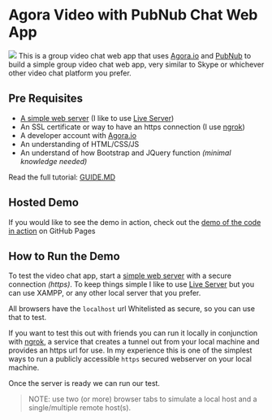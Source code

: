 # Agora Video with PubNub Chat Web App
![](https://miro.medium.com/max/1400/1*XEu9XT-U1RKmuTtz8k3qMQ.png)
This is a group video chat web app that uses [Agora.io](https://www.agora.io) and [PubNub](https://www.pubnub.com) to build a simple group video chat web app, very similar to Skype or whichever other video chat platform you prefer. 

## Pre Requisites
- [A simple web server](https://developer.mozilla.org/en-US/docs/Learn/Common_questions/set_up_a_local_testing_server) (I like to use [Live Server](https://marketplace.visualstudio.com/items?itemName=ritwickdey.LiveServer))
- An SSL certificate or way to have an https connection (I use [ngrok](https://ngrok.com))
- A developer account with [Agora.io](https://www.agora.io)
- An understanding of HTML/CSS/JS 
- An understand of how Bootstrap and JQuery function _(minimal knowledge needed)_

Read the full tutorial: [GUIDE.MD](/GUIDE.MD)

## Hosted Demo ##
If you would like to see the demo in action, check out the [demo of the code in action](https://digitallysavvy.github.io/group-video-chat/) on GitHub Pages 

## How to Run the Demo ##
To test the video chat app, start a [simple web server](https://developer.mozilla.org/en-US/docs/Learn/Common_questions/set_up_a_local_testing_server) with a secure connection _(https)_. To keep things simple I like to use [Live Server](https://marketplace.visualstudio.com/items?itemName=ritwickdey.LiveServer) but you can use XAMPP, or any other local server that you prefer.

All browsers have the `localhost` url Whitelisted as secure, so you can use that to test. 

If you want to test this out with friends you can run it locally in conjunction with [ngrok](https://ngrok.com), a service that creates a tunnel out from your local machine and provides an https url for use. In my experience this is one of the simplest ways to run a publicly accessible `https` secured webserver on your local machine. 

Once the server is ready we can run our test.

>NOTE: use two (or more) browser tabs to simulate a local host and a single/multiple remote host(s).
